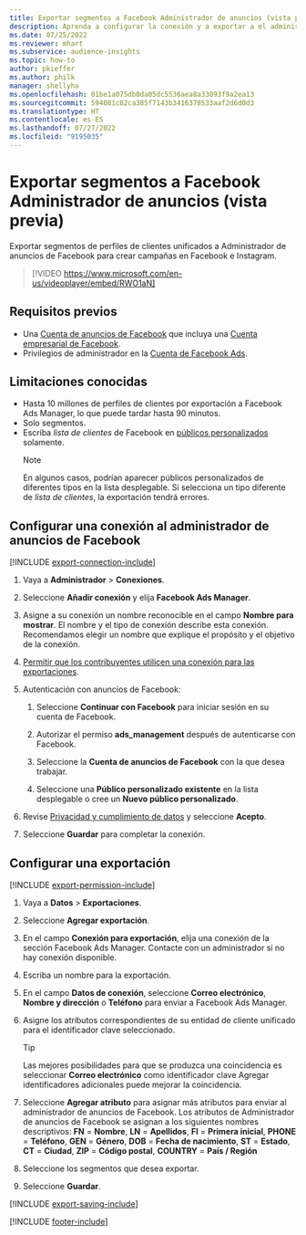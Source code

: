 ```yaml
---
title: Exportar segmentos a Facebook Administrador de anuncios (vista previa) (contiene video)
description: Aprenda a configurar la conexión y a exportar a el administrador de anuncios de Facebook.
ms.date: 07/25/2022
ms.reviewer: mhart
ms.subservice: audience-insights
ms.topic: how-to
author: pkieffer
ms.author: philk
manager: shellyha
ms.openlocfilehash: 01be1a075db0da05dc5536aea8a33093f9a2ea13
ms.sourcegitcommit: 594081c82ca385f7143b3416378533aaf2d6d0d3
ms.translationtype: HT
ms.contentlocale: es-ES
ms.lasthandoff: 07/27/2022
ms.locfileid: "9195035"
---
```

# <a name="export-segments-to-facebook-ads-manager-preview"></a>Exportar segmentos a Facebook Administrador de anuncios (vista previa)

Exportar segmentos de perfiles de clientes unificados a Administrador de anuncios de Facebook para crear campañas en Facebook e Instagram.

> [!VIDEO https://www.microsoft.com/en-us/videoplayer/embed/RWO1aN]

## <a name="prerequisites"></a>Requisitos previos

- Una [Cuenta de anuncios de Facebook](https://www.facebook.com/business/learn/lessons/step-by-step-ads-manager-account) que incluya una [Cuenta empresarial de Facebook](https://business.facebook.com/).
- Privilegios de administrador en la [Cuenta de Facebook Ads](https://www.facebook.com/business/learn/lessons/step-by-step-ads-manager-account).

## <a name="known-limitations"></a>Limitaciones conocidas

- Hasta 10 millones de perfiles de clientes por exportación a Facebook Ads Manager, lo que puede tardar hasta 90 minutos.
- Solo segmentos.
- Escriba *lista de clientes* de Facebook en [públicos personalizados](https://www.facebook.com/business/help/744354708981227?id=2469097953376494) solamente.
  > [!NOTE]
  > En algunos casos, podrían aparecer públicos personalizados de diferentes tipos en la lista desplegable. Si selecciona un tipo diferente de *lista de clientes*, la exportación tendrá errores.

## <a name="set-up-connection-to-facebook-ads-manager"></a>Configurar una conexión al administrador de anuncios de Facebook

[!INCLUDE [export-connection-include](includes/export-connection-admn.md)]

1. Vaya a **Administrador** > **Conexiones**.

1. Seleccione **Añadir conexión** y elija **Facebook Ads Manager**.

1. Asigne a su conexión un nombre reconocible en el campo **Nombre para mostrar**. El nombre y el tipo de conexión describe esta conexión. Recomendamos elegir un nombre que explique el propósito y el objetivo de la conexión.

1. [Permitir que los contribuyentes utilicen una conexión para las exportaciones](connections.md#allow-contributors-to-use-a-connection-for-exports).

1. Autenticación con anuncios de Facebook:

   1. Seleccione **Continuar con Facebook** para iniciar sesión en su cuenta de Facebook.

   1. Autorizar el permiso **ads_management** después de autenticarse con Facebook.

   1. Seleccione la **Cuenta de anuncios de Facebook** con la que desea trabajar.

   1. Seleccione una **Público personalizado existente** en la lista desplegable o cree un **Nuevo público personalizado**.

1. Revise [Privacidad y cumplimiento de datos](connections.md#data-privacy-and-compliance) y seleccione **Acepto**.

1. Seleccione **Guardar** para completar la conexión.

## <a name="configure-an-export"></a>Configurar una exportación

[!INCLUDE [export-permission-include](includes/export-permission.md)]

1. Vaya a **Datos** > **Exportaciones**.

1. Seleccione **Agregar exportación**.

1. En el campo **Conexión para exportación**, elija una conexión de la sección Facebook Ads Manager. Contacte con un administrador si no hay conexión disponible.

1. Escriba un nombre para la exportación.

1. En el campo **Datos de conexión**, seleccione **Correo electrónico**, **Nombre y dirección** o **Teléfono** para enviar a Facebook Ads Manager.

1. Asigne los atributos correspondientes de su entidad de cliente unificado para el identificador clave seleccionado.
   > [!TIP]
   > Las mejores posibilidades para que se produzca una coincidencia es seleccionar **Correo electrónico** como identificador clave Agregar identificadores adicionales puede mejorar la coincidencia.

1. Seleccione **Agregar atributo** para asignar más atributos para enviar al administrador de anuncios de Facebook. Los atributos de Administrador de anuncios de Facebook se asignan a los siguientes nombres descriptivos: **FN** = **Nombre**, **LN** = **Apellidos**, **FI** = **Primera inicial**, **PHONE** = **Teléfono**, **GEN** = **Género**, **DOB** = **Fecha de nacimiento**, **ST** = **Estado**, **CT** = **Ciudad**, **ZIP** = **Código postal**, **COUNTRY** = **País / Región**

1. Seleccione los segmentos que desea exportar.

1. Seleccione **Guardar**.

[!INCLUDE [export-saving-include](includes/export-saving.md)]

[!INCLUDE [footer-include](includes/footer-banner.md)]
